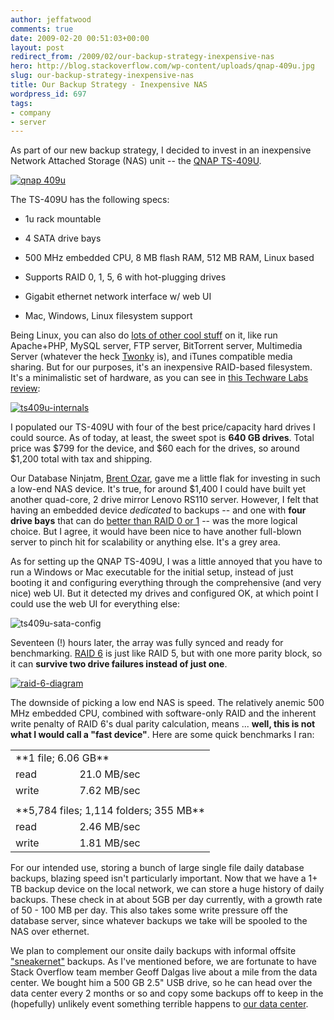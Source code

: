 ```yaml
---
author: jeffatwood
comments: true
date: 2009-02-20 00:51:03+00:00
layout: post
redirect_from: /2009/02/our-backup-strategy-inexpensive-nas
hero: http://blog.stackoverflow.com/wp-content/uploads/qnap-409u.jpg
slug: our-backup-strategy-inexpensive-nas
title: Our Backup Strategy - Inexpensive NAS
wordpress_id: 697
tags:
- company
- server
---
```



As part of our new backup strategy, I decided to invest in an inexpensive Network Attached Storage (NAS) unit -- the [QNAP TS-409U](http://www.qnap.com/pro_detail_feature.asp?p_id=103).



[![qnap 409u](http://blog.stackoverflow.com/wp-content/uploads/qnap-409u.jpg)](http://www.amazon.com/dp/B001AXCJVE/?tag=codinghorror-20)



The TS-409U has the following specs:







  * 1u rack mountable

  * 4 SATA drive bays

  * 500 MHz embedded CPU, 8 MB flash RAM, 512 MB RAM, Linux based

  * Supports RAID 0, 1, 5, 6 with hot-plugging drives

  * Gigabit ethernet network interface w/ web UI

  * Mac, Windows, Linux filesystem support




Being Linux, you can also do [lots of other cool stuff](http://www.qnap.com/pro_features.asp) on it, like run Apache+PHP, MySQL server, FTP server, BitTorrent server, Multimedia Server (whatever the heck [Twonky](http://www.twonkymedia.com/learn.html) is), and iTunes compatible media sharing. But for our purposes, it's an inexpensive RAID-based filesystem. It's a minimalistic set of hardware, as you can see in [this Techware Labs review](http://www.techwarelabs.com/reviews/servers/qnap_ts_409u_turbo_nas/index_2.shtml):



[![ts409u-internals](http://blog.stackoverflow.com/wp-content/uploads/ts409u-internals.jpg)](http://www.techwarelabs.com/reviews/servers/qnap_ts_409u_turbo_nas/index_2.shtml)



I populated our TS-409U with four of the best price/capacity hard drives I could source. As of today, at least, the sweet spot is **640 GB drives**. Total price was $799 for the device, and $60 each for the drives, so around $1,200 total with tax and shipping. 



Our Database Ninjatm, [Brent Ozar](http://www.brentozar.com/), gave me a little flak for investing in such a low-end NAS device. It's true, for around $1,400 I could have built yet another quad-core, 2 drive mirror Lenovo RS110 server. However, I felt that having an embedded device _dedicated_ to backups -- and one with **four drive bays** that can do [better than RAID 0 or 1](http://blog.stackoverflow.com/2009/01/furtheradventures-of-a-raid-noob/) -- was the more logical choice. But I agree, it would have been nice to have another full-blown server to pinch hit for scalability or anything else. It's a grey area.



As for setting up the QNAP TS-409U, I was a little annoyed that you have to run a Windows or Mac executable for the initial setup, instead of just booting it and configuring everything through the comprehensive (and very nice) web UI. But it detected my drives and configured OK, at which point I could use the web UI for everything else: 



![ts409u-sata-config](/blog/images/wordpress/ts409u-sata-config.png)



Seventeen (!) hours later, the array was fully synced and ready for benchmarking. [RAID 6](http://en.wikipedia.org/wiki/Standard_RAID_levels#RAID_6) is just like RAID 5, but with one more parity block, so it can **survive two drive failures instead of just one**.



[![raid-6-diagram](http://blog.stackoverflow.com/wp-content/uploads/raid-6-diagram.png)](http://en.wikipedia.org/wiki/Standard_RAID_levels#RAID_6)



The downside of picking a low end NAS is speed. The relatively anemic 500 MHz embedded CPU, combined with software-only RAID and the inherent write penalty of RAID 6's dual parity calculation, means ... **well, this is not what I would call a "fast device"**. Here are some quick benchmarks I ran:



<table width="400" >
<tr >
<td colspan="2" >**1 file; 6.06 GB**</tr>
<tr >
<td >read
<td >21.0 MB/sec</tr>
<tr >
<td >write
<td >7.62 MB/sec</tr>
<tr >
<td colspan="2" ></tr>
<tr >
<td colspan="2" >**5,784 files; 1,114 folders; 355 MB**</tr>
<tr >
<td >read
<td >2.46 MB/sec</tr>
<tr >
<td >write
<td >1.81 MB/sec</tr>
</table>



For our intended use, storing a bunch of large single file daily database backups, blazing speed isn't particularly important. Now that we have a 1+ TB backup device on the local network, we can store a huge history of daily backups. These check in at about 5GB per day currently, with a growth rate of 50 - 100 MB per day. This also takes some write pressure off the database server, since whatever backups we take will be spooled to the NAS over ethernet.



We plan to complement our onsite daily backups with informal offsite ["sneakernet"](http://en.wikipedia.org/wiki/Sneakernet) backups. As I've mentioned before, we are fortunate to have Stack Overflow team member Geoff Dalgas live about a mile from the data center. We bought him a 500 GB 2.5" USB drive, so he can head over the data center every 2 months or so and copy some backups off to keep in the (hopefully) unlikely event something terrible happens to [our data center](http://blog.stackoverflow.com/2009/02/new-datacenter-migration/).

